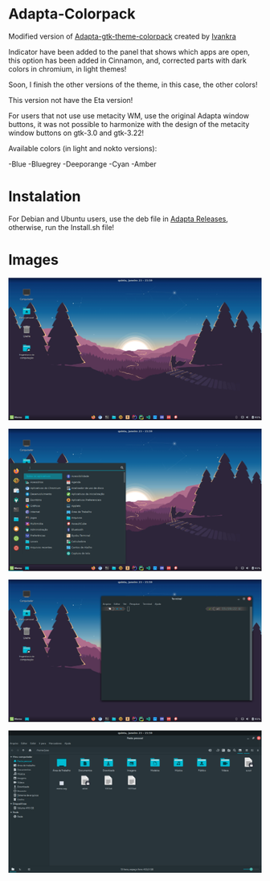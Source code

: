 # Adapta-Colorpack

Modified version of <a href="https://github.com/ivankra/adapta-gtk-theme-colorpack">Adapta-gtk-theme-colorpack</a> created by <a href="https://github.com/ivankra">Ivankra</a>

Indicator have been added to the panel that shows which apps are open, this option has been added in Cinnamon, and, corrected parts with dark colors in chromium, in light themes!

Soon, I finish the other versions of the theme, in this case, the other colors!

This version not have the Eta version!

For users that not use use metacity WM, use the original Adapta window buttons, it was not possible to harmonize with the design of the metacity window buttons on gtk-3.0 and gtk-3.22!

Available colors (in light and nokto versions):

-Blue
-Bluegrey
-Deeporange
-Cyan
-Amber

# Instalation

For Debian and Ubuntu users, use the deb file in <a href="https://github.com/Joshaby/Adapta-Colorpack/releases">Adapta Releases</a>, otherwise, run the Install.sh file!

# Images

![image](Images/image.png)

![image](Images/image1.png)

![image](Images/image2.png)

![image](Images/image3.png)
